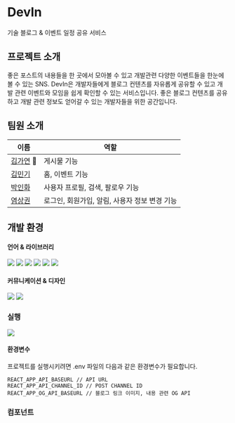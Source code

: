 # DevIn
기술 블로그 & 이벤트 일정 공유 서비스

## 프로젝트 소개
좋은 포스트의 내용들을 한 곳에서 모아볼 수 있고 개발관련 다양한 이벤트들을 한눈에 볼 수 있는 SNS.
DevIn은 개발자들에게 블로그 컨텐츠를 자유롭게 공유할 수 있고 개발 관련 이벤트와 모임을 쉽게 확인할 수 있는 서비스입니다.
좋은 블로그 컨텐츠를 공유하고 개발 관련 정보도 얻어갈 수 있는 개발자들을 위한 공간입니다.

## 팀원 소개
|이름|역할|
|-----------|-----------|
|[김가연](https://github.com/lexie-kaia) :crown:|게시물 기능|
|[김민기](https://github.com/93minki)|홈, 이벤트 기능|
|[박인화](https://github.com/parkinhwa)|사용자 프로필, 검색, 팔로우 기능|
|[염상권](https://github.com/Yummy-sk)|로그인, 회원가입, 알림, 사용자 정보 변경 기능|


## 개발 환경
#### 언어 & 라이브러리
<div align=left> 
<img src="https://img.shields.io/badge/javascript-F7DF1E?style=for-the-badge&logo=javascript&logoColor=black"> 
<img src="https://img.shields.io/badge/react-61DAFB?style=for-the-badge&logo=react&logoColor=black"> 
<img src="https://img.shields.io/badge/styled components-DB7093?style=for-the-badge&logo=styled-components&logoColor=black"> 
<img src="https://img.shields.io/badge/redux toolkit-764ABC?style=for-the-badge&logo=redux&logoColor=black"> 
<img src="https://img.shields.io/badge/eslint-4B32C3?style=for-the-badge&logo=eslint&logoColor=black"> 
<img src="https://img.shields.io/badge/prettier-F7B93E?style=for-the-badge&logo=prettier&logoColor=black">
</div>

#### 커뮤니케이션 & 디자인
<div align=left> 
<img src="https://img.shields.io/badge/notion-f7f6f3?style=for-the-badge&logo=notion&logoColor=black">
<img src="https://img.shields.io/badge/figma-F24E1E?style=for-the-badge&logo=figma&logoColor=black">
</div>

### 실행
<img src="https://img.shields.io/badge/nodejs->=16-D6F49B?&logoColor=white">

#### 환경변수
프로젝트를 실행시키려면 .env 파일의 다음과 같은 환경변수가 필요합니다.
```
REACT_APP_API_BASEURL // API URL
REACT_APP_API_CHANNEL_ID // POST CHANNEL ID
REACT_APP_OG_API_BASEURL // 블로그 링크 이미지, 내용 관련 OG API
```

### 컴포넌트
